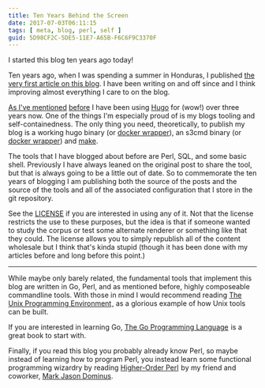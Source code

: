 ```yaml
---
title: Ten Years Behind the Screen
date: 2017-07-03T06:11:15
tags: [ meta, blog, perl, self ]
guid: 5D98CF2C-5DE5-11E7-A65B-F6C6F9C3370F
---
```

I started this blog ten years ago today!

<!--more-->

Ten years ago, when I was spending a summer in Honduras, I published
[the very first article on this blog][first].  I have been writing on and off since
and I think improving almost everything I care to on the blog.

[As I've mentioned][2] [before][3] I have been using [Hugo][4] for (wow!) over
three years now.  One of the things I'm especially proud of is my blogs tooling
and self-containedness.  The only thing you need, theoretically, to publish my
blog is a working hugo binary (or [docker wrapper][5]), an s3cmd binary (or
[docker wrapper][6]) and [make][make].

The tools that I have blogged about before are Perl, SQL, and some basic shell.
Previously I have always leaned on the original post to share the tool, but that
is always going to be a little out of date.  So to commemorate the ten years of
blogging I am publishing both the source of the posts and the source of the
tools and all of the associated configuration that I store in the git
repository.

See the [LICENSE][license] if you are interested in using any of it.  Not that the
license restricts the use to these purposes, but the idea is that if someone
wanted to study the corpus or test some alternate renderer or something like
that they could.  The license allows you to simply republish all of the content
wholesale but I think that's kinda stupid (though it has been done with my
articles before and long before this point.)

---

While maybe only barely related, the fundamental tools that implement this blog
are written in Go, Perl, and as mentioned before, highly composeable commandline
tools.  With those in mind I would recommend reading <a
target="_blank"
href="https://www.amazon.com/gp/product/013937681X/ref=as_li_tl?ie=UTF8&camp=1789&creative=9325&creativeASIN=013937681X&linkCode=as2&tag=afoolishmanif-20&linkId=cecea11ea25b6635dd78601d2ec1abef">The
Unix Programming Environment</a><img
src="//ir-na.amazon-adsystem.com/e/ir?t=afoolishmanif-20&l=am2&o=1&a=013937681X"
width="1" height="1" border="0" alt="" style="border:none !important; margin:0px
!important;" />, as a glorious example of how Unix tools can be built.

If you are interested in learning Go, <a target="_blank"
href="https://www.amazon.com/gp/product/0134190440/ref=as_li_tl?ie=UTF8&camp=1789&creative=9325&creativeASIN=0134190440&linkCode=as2&tag=afoolishmanif-20&linkId=8f70cf088a620f391bd4dd01ab18bad2">The
Go Programming Language</a><img
src="//ir-na.amazon-adsystem.com/e/ir?t=afoolishmanif-20&l=am2&o=1&a=0134190440"
width="1" height="1" border="0" alt="" style="border:none !important; margin:0px
!important;" /> is a great book to start with.

Finally, if you read this blog you probably already know Perl, so maybe instead
of learning how to program Perl, you instead learn some functional programming
wizardry by reading <a target="_blank"
href="https://www.amazon.com/gp/product/1558607013/ref=as_li_tl?ie=UTF8&camp=1789&creative=9325&creativeASIN=1558607013&linkCode=as2&tag=afoolishmanif-20&linkId=9f6d14417fed8ac38b01ab852d22fcaf">Higher-Order
Perl</a><img
src="//ir-na.amazon-adsystem.com/e/ir?t=afoolishmanif-20&l=am2&o=1&a=1558607013"
width="1" height="1" border="0" alt="" style="border:none !important; margin:0px
!important;" /> by my friend and coworker, [Mark Jason
Dominus](http://www.plover.com/).

[first]: /posts/on-the-validity-of-taking-nine-credit-hours-in-half-a-summer/
[2]: /posts/hugo/
[3]: /posts/hugo-unix-vim-integration/
[4]: https://gohugo.io/
[5]: https://github.com/frioux/hugo.dkr
[6]: https://github.com/frioux/s3cmd.dkr
[license]: https://github.com/frioux/blog/..
[make]: http://pubs.opengroup.org/onlinepubs/9699919799/utilities/make.html
